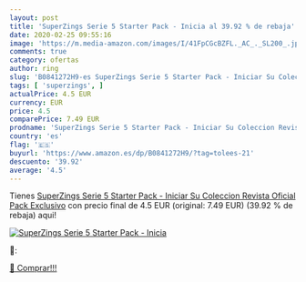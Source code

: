 ```yaml
---
layout: post
title: 'SuperZings Serie 5 Starter Pack - Inicia al 39.92 % de rebaja'
date: 2020-02-25 09:55:16
image: 'https://m.media-amazon.com/images/I/41FpCGcBZFL._AC_._SL200_.jpg'
comments: true
category: ofertas
author: ring
slug: 'B0841272H9-es SuperZings Serie 5 Starter Pack - Iniciar Su Coleccion...'
tags: [ 'superzings', ]
actualPrice: 4.5 EUR
currency: EUR
price: 4.5
comparePrice: 7.49 EUR
prodname: 'SuperZings Serie 5 Starter Pack - Iniciar Su Coleccion Revista Oficial Pack Exclusivo'
country: 'es'
flag: '🇪🇸'
buyurl: 'https://www.amazon.es/dp/B0841272H9/?tag=tolees-21'
descuento: '39.92'
average: '4.5'
---
```


Tienes [SuperZings Serie 5 Starter Pack - Iniciar Su Coleccion Revista Oficial Pack Exclusivo](https://www.amazon.es/dp/B0841272H9/?tag=tolees-21) con precio final de  4.5 EUR (original: 7.49 EUR) (39.92 %  de rebaja) aqui!

[![SuperZings Serie 5 Starter Pack - Inicia](https://m.media-amazon.com/images/I/41FpCGcBZFL._AC_._SL200_.jpg)](https://www.amazon.es/dp/B0841272H9/?tag=tolees-21)

🔎:


[🛒 Comprar!!!](https://www.amazon.es/dp/B0841272H9/?tag=tolees-21)
